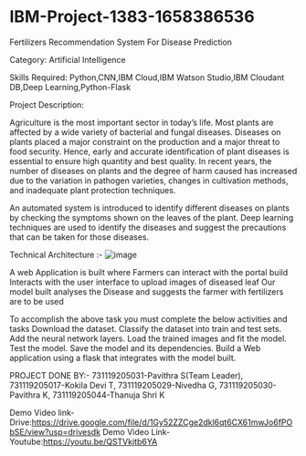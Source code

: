 # IBM-Project-1383-1658386536
Fertilizers Recommendation System For Disease Prediction

Category: Artificial Intelligence

Skills Required:
Python,CNN,IBM Cloud,IBM Watson Studio,IBM Cloudant DB,Deep Learning,Python-Flask

Project Description:

Agriculture is the most important sector in today’s life. Most plants are affected by a wide variety of bacterial and fungal diseases. Diseases on plants placed a major constraint on the production and a major threat to food security. Hence, early and accurate identification of plant diseases is essential to ensure high quantity and best quality. In recent years, the number of diseases on plants and the degree of harm caused has increased due to the variation in pathogen varieties, changes in cultivation methods, and inadequate plant protection techniques. 

An automated system is introduced to identify different diseases on plants by checking the symptoms shown on the leaves of the plant. Deep learning techniques are used to identify the diseases and suggest the precautions that can be taken for those diseases. 

Technical Architecture :-
![image](https://user-images.githubusercontent.com/83709197/202851753-270602ed-9271-4c84-9193-e4f09c36d41e.png)

A web Application is built  where 
Farmers can interact with the portal build
Interacts with the user interface to upload images of diseased leaf
Our model built analyses the Disease and suggests the farmer with fertilizers are to be used 

To accomplish the above task you must complete the below activities and tasks 
Download the dataset.
Classify the dataset into train and test sets.
Add the neural network layers.
Load the trained images and fit the model. 
Test the model.
Save the model and its dependencies.
Build a Web application using a flask that integrates with the model built.



PROJECT DONE BY:-
731119205031-Pavithra S(Team Leader),
731119205017-Kokila Devi T,
731119205029-Nivedha G,
731119205030-Pavithra K,
731119205044-Thanuja Shri K


Demo Video link-Drive:https://drive.google.com/file/d/1Gy52ZZCge2dkl6qt6CX61mwJo6fPObSE/view?usp=drivesdk
Demo Video Link-Youtube:https://youtu.be/QSTVkjtb6YA
